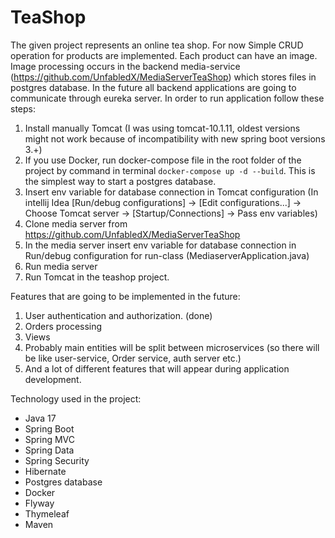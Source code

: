 # TeaShop
The given project represents an online tea shop. 
For now Simple CRUD operation for products are implemented. 
Each product can have an image. Image processing occurs in the backend media-service 
(https://github.com/UnfabledX/MediaServerTeaShop) which stores files in postgres database. 
In the future all backend applications are going to communicate through eureka server. 
In order to run application follow these steps:
1. Install manually Tomcat (I was using tomcat-10.1.11, oldest versions might not work because of incompatibility with new spring boot versions 3.+)
2. If you use Docker, run docker-compose file in the root folder of the project by command in terminal `docker-compose up -d --build`. This is the simplest way to start a postgres database.
3. Insert env variable for database connection in Tomcat configuration (In intellij Idea [Run/debug configurations] -> [Edit configurations...] -> Choose Tomcat server -> [Startup/Connections] -> Pass env variables)
4. Clone media server from https://github.com/UnfabledX/MediaServerTeaShop
5. In the media server insert env variable for database connection in Run/debug configuration for run-class (MediaserverApplication.java)
6. Run media server
7. Run Tomcat in the teashop project.

Features that are going to be implemented in the future:
1. User authentication and authorization. (done)
2. Orders processing
3. Views
4. Probably main entities will be split between microservices (so there will be like user-service, Order service, auth server etc.)
5. And a lot of different features that will appear during application development.

Technology used in the project: 
- Java 17
- Spring Boot
- Spring MVC
- Spring Data
- Spring Security
- Hibernate
- Postgres database
- Docker
- Flyway
- Thymeleaf
- Maven
